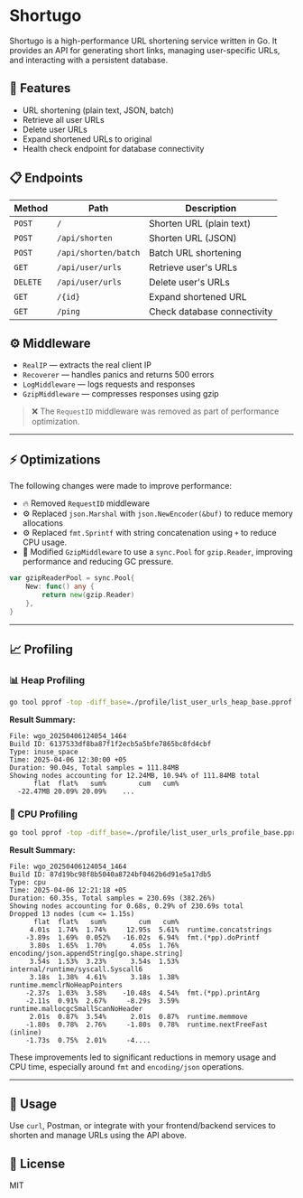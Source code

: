 # Shortugo

Shortugo is a high-performance URL shortening service written in Go. It provides an API for generating short links, managing user-specific URLs, and interacting with a persistent database.

## 🚀 Features

- URL shortening (plain text, JSON, batch)
- Retrieve all user URLs
- Delete user URLs
- Expand shortened URLs to original
- Health check endpoint for database connectivity

## 📋 Endpoints

| Method   | Path                      | Description                             |
|----------|---------------------------|-----------------------------------------|
| `POST`   | `/`                       | Shorten URL (plain text)                |
| `POST`   | `/api/shorten`            | Shorten URL (JSON)                      |
| `POST`   | `/api/shorten/batch`      | Batch URL shortening                    |
| `GET`    | `/api/user/urls`          | Retrieve user's URLs                    |
| `DELETE` | `/api/user/urls`          | Delete user's URLs                      |
| `GET`    | `/{id}`                   | Expand shortened URL                    |
| `GET`    | `/ping`                   | Check database connectivity             |

## ⚙️ Middleware

- `RealIP` — extracts the real client IP
- `Recoverer` — handles panics and returns 500 errors
- `LogMiddleware` — logs requests and responses
- `GzipMiddleware` — compresses responses using gzip

> ❌ The `RequestID` middleware was removed as part of performance optimization.

---

## ⚡ Optimizations

The following changes were made to improve performance:

- 🔥 Removed `RequestID` middleware
- ⚙️ Replaced `json.Marshal` with `json.NewEncoder(&buf)` to reduce memory allocations
- ⚙ Replaced `fmt.Sprintf` with string concatenation using `+` to reduce CPU usage.
- 🔧 Modified `GzipMiddleware` to use a `sync.Pool` for `gzip.Reader`, improving performance and reducing GC pressure.

```go
var gzipReaderPool = sync.Pool{
	New: func() any {
		return new(gzip.Reader)
	},
}
```
---

## 📈 Profiling

### 📊 Heap Profiling

```bash
go tool pprof -top -diff_base=./profile/list_user_urls_heap_base.pprof ./profile/list_user_urls_heap_result.pprof
```

**Result Summary:**
```
File: wgo_20250406124054_1464
Build ID: 6137533df8ba87f1f2ecb5a5bfe7865bc8fd4cbf
Type: inuse_space
Time: 2025-04-06 12:30:00 +05
Duration: 90.04s, Total samples = 111.84MB 
Showing nodes accounting for 12.24MB, 10.94% of 111.84MB total
      flat  flat%   sum%        cum   cum%
  -22.47MB 20.09% 20.09%    ...
```

### 🧠 CPU Profiling

```bash
go tool pprof -top -diff_base=./profile/list_user_urls_profile_base.pprof ./profile/list_user_urls_profile_result.pprof
```

**Result Summary:**
```
File: wgo_20250406124054_1464
Build ID: 87d19bc98f8b5040a8724bf0462b6d91e5a17db5
Type: cpu
Time: 2025-04-06 12:21:18 +05
Duration: 60.35s, Total samples = 230.69s (382.26%)
Showing nodes accounting for 0.68s, 0.29% of 230.69s total
Dropped 13 nodes (cum <= 1.15s)
      flat  flat%   sum%        cum   cum%
     4.01s  1.74%  1.74%     12.95s  5.61%  runtime.concatstrings
    -3.89s  1.69%  0.052%   -16.02s  6.94%  fmt.(*pp).doPrintf
     3.80s  1.65%  1.70%      4.05s  1.76%  encoding/json.appendString[go.shape.string]
     3.54s  1.53%  3.23%      3.54s  1.53%  internal/runtime/syscall.Syscall6
     3.18s  1.38%  4.61%      3.18s  1.38%  runtime.memclrNoHeapPointers
    -2.37s  1.03%  3.58%    -10.48s  4.54%  fmt.(*pp).printArg
    -2.11s  0.91%  2.67%     -8.29s  3.59%  runtime.mallocgcSmallScanNoHeader
     2.01s  0.87%  3.54%      2.01s  0.87%  runtime.memmove
    -1.80s  0.78%  2.76%     -1.80s  0.78%  runtime.nextFreeFast (inline)
    -1.73s  0.75%  2.01%     -4....
```

These improvements led to significant reductions in memory usage and CPU time, especially around `fmt` and `encoding/json` operations.

---

## 🧪 Usage

Use `curl`, Postman, or integrate with your frontend/backend services to shorten and manage URLs using the API above.

## 📄 License

MIT

